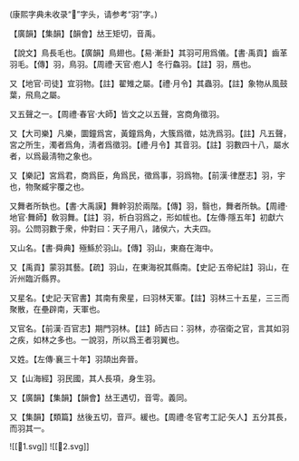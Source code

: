 (康熙字典未收录“𦏲”字头，请参考“羽”字。)

【廣韻】【集韻】【韻會】𠀤王矩切，音禹。

【說文】鳥長毛也。【廣韻】鳥翅也。【易·漸卦】其羽可用爲儀。【書·禹貢】齒革羽毛。【傳】羽，鳥羽。【周禮·天官·庖人】冬行鱻羽。【註】羽，鴈也。

又【地官·司徒】宜羽物。【註】翟雉之屬。【禮·月令】其蟲羽。【註】象物从風鼓葉，飛鳥之屬。

又五聲之一。【周禮·春官·大師】皆文之以五聲，宮商角徵羽。

又【大司樂】凡樂，圜鐘爲宮，黃鐘爲角，大簇爲徵，姑洗爲羽。【註】凡五聲，宮之所生，濁者爲角，淸者爲徵羽。【禮·月令】其音羽。【註】羽數四十八，屬水者，以爲最淸物之象也。

又【樂記】宮爲君，商爲臣，角爲民，徵爲事，羽爲物。【前漢·律歷志】羽，宇也，物聚臧宇覆之也。

又舞者所執也。【書·大禹謨】舞幹羽於兩階。【傳】羽，翳也，舞者所執。【周禮·地官·舞師】敎羽舞。【註】羽，析白羽爲之，形如帗也。【左傳·隱五年】初獻六羽。公問羽數于衆，仲對曰：天子用八，諸侯六，大夫四。

又山名。【書·舜典】殛鯀於羽山。【傳】羽山，東裔在海中。

又【禹貢】蒙羽其藝。【疏】羽山，在東海祝其縣南。【史記·五帝紀註】羽山，在沂州臨沂縣界。

又星名。【史記·天官書】其南有衆星，曰羽林天軍。【註】羽林三十五星，三三而聚散，在壘辟南，天軍也。

又官名。【前漢·百官志】期門羽林。【註】師古曰：羽林，亦宿衛之官，言其如羽之疾，如林之多也。一說羽，所以爲王者羽翼也。

又姓。【左傳·襄三十年】羽頡出奔晉。

又【山海經】羽民國，其人長項，身生羽。

又【廣韻】【集韻】【韻會】𠀤王遇切，音雩。義同。

又【集韻】【類篇】𠀤後五切，音戸。緩也。【周禮·冬官考工記·矢人】五分其長，而羽其一。

![[𦏲1.svg]]
![[𦏲2.svg]]